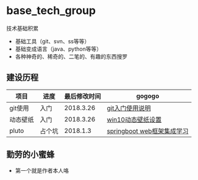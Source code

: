# base_tech_group
技术基础积累  
+ 基础工具（git、svn、ss等等）
+ 基础变成语言（java、python等等）
+ 各种神奇的、稀奇的、二笔的、有趣的东西搜罗

## 建设历程
项目 | 进度 | 最后修改时间 | gogogo
----|------|----|----
git使用 | 入门 | 2018.3.26 |[git入门使用说明](./git-使用/入门.md)
动态壁纸 | 入门|2018.3.26|[win10动态壁纸设置](./windows动态桌面/设置方法.md)
pluto|占个坑|2018.1.3|[springboot web框架集成学习](https://github.com/jianghengxiang/jhx-pluto)


## 勤劳的小蜜蜂
+ 第一个就是作者本人咯
